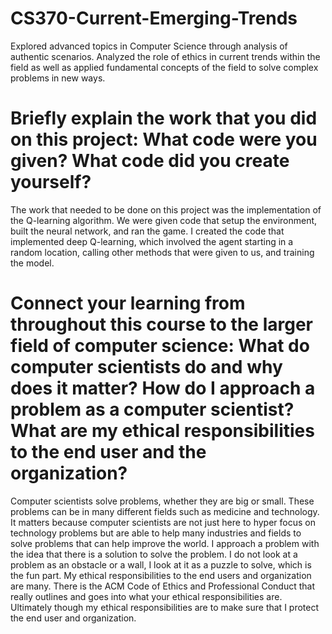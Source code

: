 # CS370-Current-Emerging-Trends
Explored advanced topics in Computer Science through analysis of authentic scenarios. Analyzed the role of ethics in current trends within the field as well as applied fundamental concepts of the field to solve complex problems in new ways. 

# Briefly explain the work that you did on this project: What code were you given? What code did you create yourself?
The work that needed to be done on this project was the implementation of the Q-learning algorithm. We were given code that setup the environment, built the neural network, and ran the game. I created the code that implemented deep Q-learning, which involved the agent starting in a random location, calling other methods that were given to us, and training the model. 
# Connect your learning from throughout this course to the larger field of computer science: What do computer scientists do and why does it matter? How do I approach a problem as a computer scientist? What are my ethical responsibilities to the end user and the organization?
Computer scientists solve problems, whether they are big or small. These problems can be in many different fields such as medicine and technology. It matters because computer scientists are not just here to hyper focus on technology problems but are able to help many industries and fields to solve problems that can help improve the world. I approach a problem with the idea that there is a solution to solve the problem. I do not look at a problem as an obstacle or a wall, I look at it as a puzzle to solve, which is the fun part. My ethical responsibilities to the end users and organization are many. There is the ACM Code of Ethics and Professional Conduct that really outlines and goes into what your ethical responsibilities are. Ultimately though my ethical responsibilities are to make sure that I protect the end user and organization. 
